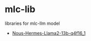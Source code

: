 # mlc-lib
libraries for mlc-llm model
- [Nous-Hermes-Llama2-13b-q4f16_1](https://huggingface.co/Comalnik/Nous-Hermes-Llama2-13b-q4f16_1)
